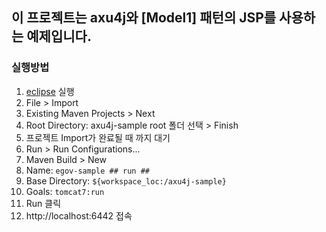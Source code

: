 ## 이 프로젝트는 axu4j와 [Model1] 패턴의 JSP를 사용하는 예제입니다.

### 실행방법

1. [eclipse](http://eclipse.org/downloads/packages/eclipse-ide-java-ee-developers/lunasr1a) 실행
2. File > Import
3. Existing Maven Projects > Next
4. Root Directory: axu4j-sample root 폴더 선택 > Finish
5. 프로젝트 Import가 완료될 때 까지 대기
6. Run > Run Configurations...
7. Maven Build > New
8. Name: `egov-sample ## run ##`
9. Base Directory: `${workspace_loc:/axu4j-sample}`
10. Goals: `tomcat7:run`
11. Run 클릭
12. http://localhost:6442 접속